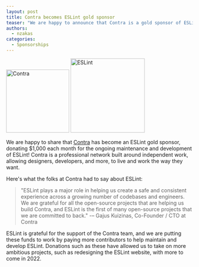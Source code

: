 ```yaml
---
layout: post
title: Contra becomes ESLint gold sponsor
teaser: "We are happy to announce that Contra is a gold sponsor of ESLint. It is an honor to be supported by Contra. We are grateful to Gajus Kuizinas, Co-Founder/CTO, and to the Contra team."
authors:
  - nzakas
categories:
  - Sponsorships
---
```


<p class="text-center">
    <a href="https://contra.com" title="Contra" rel="noopener nofollow" target="_blank"><img class="lazyload" width="170" data-src="/assets/img/logos/contra.jpg" alt="Contra" src="/assets/img/logos/contra.jpg"></a>
    <a href="https://eslint.org/" title="ESLint" target="_blank"><img class="lazyload" width="200" data-src="/assets/img/logo.svg" alt="ESLint" src="/assets/img/logo.svg"></a>
</p>

We are happy to share that [Contra](https://contra.com/) has become an ESLint gold sponsor, donating $1,000 each month for the ongoing maintenance and development of ESLint! Contra is a professional network built around independent work, allowing designers, developers, and more, to live and work the way they want.

Here's what the folks at Contra had to say about ESLint:

> "ESLint plays a major role in helping us create a safe and consistent experience across a growing number of codebases and engineers. We are grateful for all the open-source projects that are helping us build Contra, and ESLint is the first of many open-source projects that we are committed to back."
> -– Gajus Kuizinas, Co-Founder / CTO at Contra

ESLint is grateful for the support of the Contra team, and we are putting these funds to work by paying more contributors to help maintain and develop ESLint. Donations such as these have allowed us to take on more ambitious projects, such as redesigning the ESLint website, with more to come in 2022.
